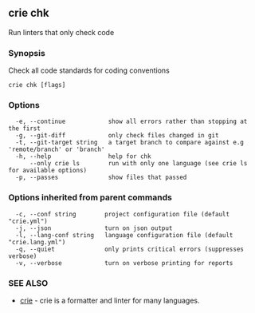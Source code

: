 ## crie chk

Run linters that only check code

### Synopsis

Check all code standards for coding conventions

```
crie chk [flags]
```

### Options

```
  -e, --continue            show all errors rather than stopping at the first
  -g, --git-diff            only check files changed in git
  -t, --git-target string   a target branch to compare against e.g 'remote/branch' or 'branch'
  -h, --help                help for chk
      --only crie ls        run with only one language (see crie ls for available options)
  -p, --passes              show files that passed
```

### Options inherited from parent commands

```
  -c, --conf string        project configuration file (default "crie.yml")
  -j, --json               turn on json output
  -l, --lang-conf string   language configuration file (default "crie.lang.yml")
  -q, --quiet              only prints critical errors (suppresses verbose)
  -v, --verbose            turn on verbose printing for reports
```

### SEE ALSO

* [crie](crie.md)	 - crie is a formatter and linter for many languages.

